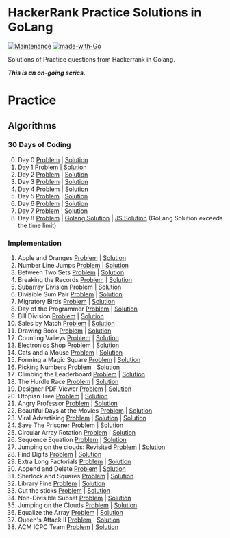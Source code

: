 # HackerRank Practice Solutions in GoLang
[![Maintenance](https://img.shields.io/badge/Maintained%3F-yes-green.svg)](https://github.com/mohit810/hackerrank-golang-solutions/graphs/commit-activity)  [![made-with-Go](https://img.shields.io/badge/Made%20with-Go-blue.svg)](https://golang.org/)

Solutions of Practice questions from Hackerrank in Golang.

***This is an on-going series.***

# Practice

## Algorithms

### 30 Days of Coding
0. Day 0 [Problem](https://www.hackerrank.com/challenges/30-hello-world/problem) | [Solution](https://github.com/mohit810/hackerrank-golang-solutions/blob/master/practice/30-Days-of-Coding/day-0.go)       
1. Day 1 [Problem](https://www.hackerrank.com/challenges/30-data-types/problem) | [Solution](https://github.com/mohit810/hackerrank-golang-solutions/blob/master/practice/30-Days-of-Coding/day-1.go)    
2. Day 2 [Problem](https://www.hackerrank.com/challenges/30-operators/problem) | [Solution](https://github.com/mohit810/hackerrank-golang-solutions/blob/master/practice/30-Days-of-Coding/day-2.go)
3. Day 3 [Problem](https://www.hackerrank.com/challenges/30-conditional-statements/problem) | [Solution](https://github.com/mohit810/hackerrank-golang-solutions/blob/master/practice/30-Days-of-Coding/day-3.go)
4. Day 4 [Problem](https://www.hackerrank.com/challenges/30-class-vs-instance/problem) | [Solution](https://github.com/mohit810/hackerrank-golang-solutions/blob/master/practice/30-Days-of-Coding/day-4.go)
5. Day 5 [Problem](https://www.hackerrank.com/challenges/30-loops/problem) | [Solution](https://github.com/mohit810/hackerrank-golang-solutions/blob/master/practice/30-Days-of-Coding/day-5.go)
6. Day 6 [Problem](https://www.hackerrank.com/challenges/30-review-loop/problem) | [Solution](https://github.com/mohit810/hackerrank-golang-solutions/blob/master/practice/30-Days-of-Coding/day-6.go)
7. Day 7 [Problem](https://www.hackerrank.com/challenges/30-arrays/problem) | [Solution](https://github.com/mohit810/hackerrank-golang-solutions/blob/master/practice/30-Days-of-Coding/day-7.go)
8. Day 8 [Problem](https://www.hackerrank.com/challenges/30-dictionaries-and-maps/problem) | [Golang Solution](https://github.com/mohit810/hackerrank-golang-solutions/blob/master/practice/30-Days-of-Coding/day-8.go) | [JS Solution](https://github.com/mohit810/hackerrank-golang-solutions/blob/master/practice/30-Days-of-Coding/day-8.js) (GoLang Solution exceeds the time limit)

### Implementation

1. Apple and Oranges [Problem](https://www.hackerrank.com/challenges/apple-and-orange/problem) | [Solution](https://github.com/mohit810/hackerrank-golang-solutions/blob/master/practice/algorithms/implementation/apple-and-orange.go)
2. Number Line Jumps [Problem](https://www.hackerrank.com/challenges/kangaroo/problem) | [Solution](https://github.com/mohit810/hackerrank-golang-solutions/blob/master/practice/algorithms/implementation/number-line-jumps.go)
3. Between Two Sets [Problem](https://www.hackerrank.com/challenges/between-two-sets/problem) | [Solution](https://github.com/mohit810/hackerrank-golang-solutions/blob/master/practice/algorithms/implementation/between-two-sets.go)
4. Breaking the Records [Problem](https://www.hackerrank.com/challenges/breaking-best-and-worst-records/problem) | [Solution](https://github.com/mohit810/hackerrank-golang-solutions/blob/master/practice/algorithms/implementation/breaking-the-records.go)
5. Subarray Division [Problem](https://www.hackerrank.com/challenges/the-birthday-bar/problem) | [Solution](https://github.com/mohit810/hackerrank-golang-solutions/blob/master/practice/algorithms/implementation/subarray-division.go)
6. Divisible Sum Pair [Problem](https://www.hackerrank.com/challenges/divisible-sum-pairs/problem) | [Solution](https://github.com/mohit810/hackerrank-golang-solutions/blob/master/practice/algorithms/implementation/divisible-sum-pairs.go)
7. Migratory Birds [Problem](https://www.hackerrank.com/challenges/migratory-birds/problem) | [Solution](https://github.com/mohit810/hackerrank-golang-solutions/blob/master/practice/algorithms/implementation/migratory-birds.go)
8. Day of the Programmer [Problem](https://www.hackerrank.com/challenges/day-of-the-programmer/problem) | [Solution](https://github.com/mohit810/hackerrank-golang-solutions/blob/master/practice/algorithms/implementation/day-of-the-programmer.go)
9. Bill Division [Problem](https://www.hackerrank.com/challenges/bon-appetit/problem) | [Solution](https://github.com/mohit810/hackerrank-golang-solutions/blob/master/practice/algorithms/implementation/bill-division.go)
10. Sales by Match [Problem](https://www.hackerrank.com/challenges/sock-merchant/problem) | [Solution](https://github.com/mohit810/hackerrank-golang-solutions/blob/master/practice/algorithms/implementation/sales-by-match.go)
11. Drawing Book [Problem](https://www.hackerrank.com/challenges/drawing-book/problem) | [Solution](https://github.com/mohit810/hackerrank-golang-solutions/blob/master/practice/algorithms/implementation/drawing-book.go)
12. Counting Valleys [Problem](https://www.hackerrank.com/challenges/counting-valleys/problem) | [Solution](https://github.com/mohit810/hackerrank-golang-solutions/blob/master/practice/algorithms/implementation/counting-valleys.go)
13. Electronics Shop [Problem](https://www.hackerrank.com/challenges/electronics-shop/problem) | [Solution](https://github.com/mohit810/hackerrank-golang-solutions/blob/master/practice/algorithms/implementation/electronics-shop.go)
14. Cats and a Mouse [Problem](https://www.hackerrank.com/challenges/cats-and-a-mouse/problem) | [Solution](https://github.com/mohit810/hackerrank-golang-solutions/blob/master/practice/algorithms/implementation/cats-and-mouse.go)
15. Forming a Magic Square [Problem](https://www.hackerrank.com/challenges/magic-square-forming/problem) | [Solution](https://github.com/mohit810/hackerrank-golang-solutions/blob/master/practice/algorithms/implementation/forming-a-magic-square.go)
16. Picking Numbers [Problem](https://www.hackerrank.com/challenges/picking-numbers/problem) | [Solution](https://github.com/mohit810/hackerrank-golang-solutions/blob/master/practice/algorithms/implementation/picking-numbers.go)
17. Climbing the Leaderboard [Problem](https://www.hackerrank.com/challenges/climbing-the-leaderboard/problem) | [Solution](https://github.com/mohit810/hackerrank-golang-solutions/blob/master/practice/algorithms/implementation/climbing-the-leaderboard.go)
18. The Hurdle Race [Problem](https://www.hackerrank.com/challenges/the-hurdle-race/problem) | [Solution](https://github.com/mohit810/hackerrank-golang-solutions/blob/master/practice/algorithms/implementation/the-hurdle-race.go)
19. Designer PDF Viewer [Problem](https://www.hackerrank.com/challenges/designer-pdf-viewer/problem) | [Solution](https://github.com/mohit810/hackerrank-golang-solutions/blob/master/practice/algorithms/implementation/designer-pdf-viewer.go)
20. Utopian Tree [Problem](https://www.hackerrank.com/challenges/utopian-tree/problem) | [Solution](https://github.com/mohit810/hackerrank-golang-solutions/blob/master/practice/algorithms/implementation/utopian-tree.go)
21. Angry Professor [Problem](https://www.hackerrank.com/challenges/angry-professor/problem) | [Solution](https://github.com/mohit810/hackerrank-golang-solutions/blob/master/practice/algorithms/implementation/angry-professor.go)
22. Beautiful Days at the Movies [Problem](https://www.hackerrank.com/challenges/beautiful-days-at-the-movies/problem) | [Solution](https://github.com/mohit810/hackerrank-golang-solutions/blob/master/practice/algorithms/implementation/beautiful-days-at-the-movies.go)
23. Viral Advertising [Problem](https://www.hackerrank.com/challenges/strange-advertising/problem) | [Solution](https://www.hackerrank.com/challenges/beautiful-days-at-the-movies/problem) | [Solution](https://github.com/mohit810/hackerrank-golang-solutions/blob/master/practice/algorithms/implementation/viral-advertising.go)
24. Save The Prisoner [Problem](https://www.hackerrank.com/challenges/save-the-prisoner/problem) | [Solution](https://github.com/mohit810/hackerrank-golang-solutions/blob/master/practice/algorithms/implementation/save-the-prisoner.go)
25. Circular Array Rotation [Problem](https://www.hackerrank.com/challenges/circular-array-rotation/problem) | [Solution](https://github.com/mohit810/hackerrank-golang-solutions/blob/master/practice/algorithms/implementation/circular-array-rotation.go)
26. Sequence Equation [Problem](https://www.hackerrank.com/challenges/permutation-equation/problem) | [Solution](https://github.com/mohit810/hackerrank-golang-solutions/blob/master/practice/algorithms/implementation/permutation-equation.go)
27. Jumping on the clouds: Revisited [Problem](https://www.hackerrank.com/challenges/jumping-on-the-clouds-revisited/problem) | [Solution](https://github.com/mohit810/hackerrank-golang-solutions/blob/master/practice/algorithms/implementation/jumping-on-the-clouds-revisited.go)
28. Find Digits [Problem](https://www.hackerrank.com/challenges/find-digits/problem) | [Solution](https://github.com/mohit810/hackerrank-golang-solutions/blob/master/practice/algorithms/implementation/find-digits.go)
29. Extra Long Factorials [Problem](https://www.hackerrank.com/challenges/extra-long-factorials/problem) | [Solution](https://github.com/mohit810/hackerrank-golang-solutions/blob/master/practice/algorithms/implementation/extra-long-factorials.go)
30. Append and Delete [Problem](https://www.hackerrank.com/challenges/append-and-delete/problem) | [Solution](https://github.com/mohit810/hackerrank-golang-solutions/blob/master/practice/algorithms/implementation/append-and-delete.go)
31. Sherlock and Squares [Problem](https://www.hackerrank.com/challenges/sherlock-and-squares/problem) | [Solution](https://github.com/mohit810/hackerrank-golang-solutions/blob/master/practice/algorithms/implementation/sherlock-and-squares.go)
32. Library Fine [Problem](https://www.hackerrank.com/challenges/library-fine/problem) | [Solution](https://github.com/mohit810/hackerrank-golang-solutions/blob/master/practice/algorithms/implementation/library-fine.go)
33. Cut the sticks [Problem](https://www.hackerrank.com/challenges/cut-the-sticks/problem) | [Solution](https://github.com/mohit810/hackerrank-golang-solutions/blob/master/practice/algorithms/implementation/cut-the-sticks.go)
34. Non-Divisible Subset [Problem](https://www.hackerrank.com/challenges/non-divisible-subset/problem) | [Solution](https://github.com/mohit810/hackerrank-golang-solutions/blob/master/practice/algorithms/implementation/non-divisible-subset.go)
35. Jumping on the Clouds [Problem](https://www.hackerrank.com/challenges/jumping-on-the-clouds/problem) | [Solution](https://github.com/mohit810/hackerrank-golang-solutions/blob/master/practice/algorithms/implementation/jumping-on-the-clouds.go)
36. Equalize the Array [Problem](https://www.hackerrank.com/challenges/equality-in-a-array/problem) | [Solution](https://github.com/mohit810/hackerrank-golang-solutions/blob/master/practice/algorithms/implementation/equality-in-a-array.go)
37. Queen's Attack II [Problem](https://www.hackerrank.com/challenges/queens-attack-2/problem) | [Solution](https://github.com/mohit810/hackerrank-golang-solutions/blob/master/practice/algorithms/implementation/queens-attack-2.go)
38. ACM ICPC Team [Problem](https://www.hackerrank.com/challenges/acm-icpc-team/problem?) | [Solution](https://github.com/mohit810/hackerrank-golang-solutions/blob/master/practice/algorithms/implementation/queens-attack-2.go)